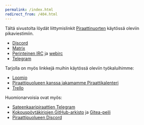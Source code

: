 ```yaml
---
permalink: /index.html
redirect_from: /404.html
---
```


Tältä sivustolta löydät liittymislinkit [Piraattinuorten](https://pinu.fi/)
käytössä oleviin pikaviestimiin.

* [Discord](/discord.html)
* [Matrix](/matrix.html)
* [Perinteinen IRC](/irc.html) ja [webirc](/webirc.html)
* [Telegram](/telegram.html)

Tarjolla on myös linkkejä muihin käytössä oleviin työkaluihimme:

* [Loomio](/loomio.html)
* [Piraattipuolueen kanssa jakamamme Piraattikalenteri](/piraattikalenteri.html)
* [Trello](/trello.html)

Huomionarvoisia ovat myös:

* [Sateenkaaripiraattien Telegram](/sateenkaaripiraatit.html)
* [Kokouspöytäkirjojen GitHub-arkisto](/poytakirjat.html) ja [Gitea-peili](https://git.piraattipuolue.fi/Piraattinuoret/Poytakirjat)
* [Piraattipuolueen Discord](/piraattipuoluediscord.html)
